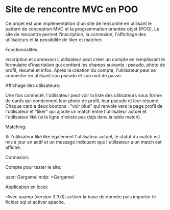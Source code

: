 # Site de rencontre MVC en POO

Ce projet est une implémentation d'un site de rencontre en utilisant le pattern de conception MVC et la programmation orientée objet (POO). Le site de rencontre permet l'inscription, la connexion, l'affichage des utilisateurs et la possibilité de liker et matcher.

Fonctionnalités:

Inscription et connexion
L'utilisateur peut créer un compte en remplissant le formulaire d'inscription qui contient les champs suivants : pseudo, photo de profil, résumé et infos. Après la création du compte, l'utilisateur peut se connecter en utilisant son pseudo et son mot de passe.

Affichage des utilisateurs:

Une fois connecté, l'utilisateur peut voir la liste des utilisateurs sous forme de cards qui contiennent leur photo de profil, leur pseudo et leur résumé. Chaque card a deux boutons : "voir plus" qui renvoie vers la page profil de l'utilisateur et "liker" qui ajoute un match entre l'utilisateur actuel et l'utilisateur liké (si la ligne n'existe pas déjà dans la table match).

Matching:

Si l'utilisateur liké like également l'utilisateur actuel, le statut du match est mis à jour en actif et un message indiquant que l'utilisateur a un match est affiché.

Connexion:

Compte pour tester le site:

user: Gargamel
mdp: =Gargamel

Application en local:

-Avec xaamp (version 3.3.0): activer la base de donnée puis importer le fichier sql et activer apache.
